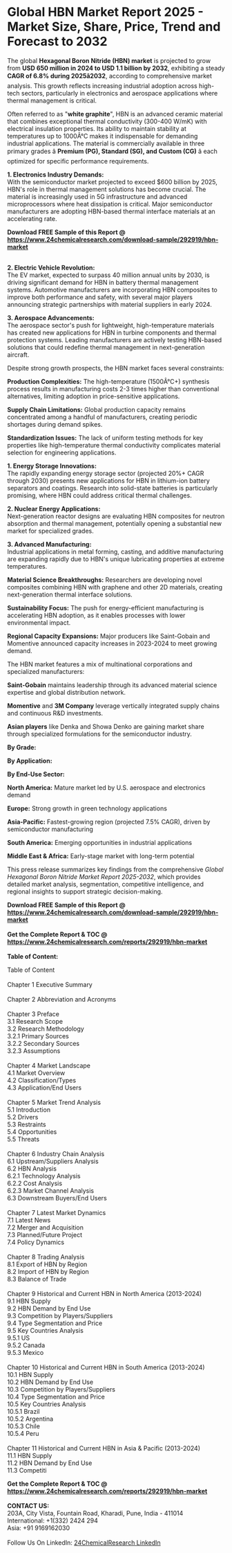 <h1>Global HBN Market Report 2025 - Market Size, Share, Price, Trend and Forecast to 2032</h1><p>The global <strong>Hexagonal Boron Nitride (HBN) market</strong> is projected to grow from <strong>USD 650 million in 2024 to USD 1.1 billion by 2032</strong>, exhibiting a steady <strong>CAGR of 6.8% during 2025â2032</strong>, according to comprehensive market analysis. This growth reflects increasing industrial adoption across high-tech sectors, particularly in electronics and aerospace applications where thermal management is critical.</p><p>Often referred to as "<strong>white graphite</strong>", HBN is an advanced ceramic material that combines exceptional thermal conductivity (300-400 W/mK) with electrical insulation properties. Its ability to maintain stability at temperatures up to 1000Â°C makes it indispensable for demanding industrial applications. The material is commercially available in three primary grades â <strong>Premium (PG), Standard (SG), and Custom (CG)</strong> â each optimized for specific performance requirements.</p><p><strong>1. Electronics Industry Demands:</strong><br>
With the semiconductor market projected to exceed $600 billion by 2025, HBN's role in thermal management solutions has become crucial. The material is increasingly used in 5G infrastructure and advanced microprocessors where heat dissipation is critical. Major semiconductor manufacturers are adopting HBN-based thermal interface materials at an accelerating rate.</p><div><b>Download FREE Sample of this Report @ 
            <a href="https://www.24chemicalresearch.com/download-sample/292919/hbn-market">
            https://www.24chemicalresearch.com/download-sample/292919/hbn-market</a></b></div><br><p><strong>2. Electric Vehicle Revolution:</strong><br>
The EV market, expected to surpass 40 million annual units by 2030, is driving significant demand for HBN in battery thermal management systems. Automotive manufacturers are incorporating HBN composites to improve both performance and safety, with several major players announcing strategic partnerships with material suppliers in early 2024.</p><p><strong>3. Aerospace Advancements:</strong><br>
The aerospace sector's push for lightweight, high-temperature materials has created new applications for HBN in turbine components and thermal protection systems. Leading manufacturers are actively testing HBN-based solutions that could redefine thermal management in next-generation aircraft.</p><p>Despite strong growth prospects, the HBN market faces several constraints:</p><p><strong>Production Complexities:</strong> The high-temperature (1500Â°C+) synthesis process results in manufacturing costs 2-3 times higher than conventional alternatives, limiting adoption in price-sensitive applications.</p><p><strong>Supply Chain Limitations:</strong> Global production capacity remains concentrated among a handful of manufacturers, creating periodic shortages during demand spikes.</p><p><strong>Standardization Issues:</strong> The lack of uniform testing methods for key properties like high-temperature thermal conductivity complicates material selection for engineering applications.</p><p><strong>1. Energy Storage Innovations:</strong><br>
The rapidly expanding energy storage sector (projected 20%+ CAGR through 2030) presents new applications for HBN in lithium-ion battery separators and coatings. Research into solid-state batteries is particularly promising, where HBN could address critical thermal challenges.</p><p><strong>2. Nuclear Energy Applications:</strong><br>
Next-generation reactor designs are evaluating HBN composites for neutron absorption and thermal management, potentially opening a substantial new market for specialized grades.</p><p><strong>3. Advanced Manufacturing:</strong><br>
Industrial applications in metal forming, casting, and additive manufacturing are expanding rapidly due to HBN's unique lubricating properties at extreme temperatures.</p><p><strong>Material Science Breakthroughs:</strong> Researchers are developing novel composites combining HBN with graphene and other 2D materials, creating next-generation thermal interface solutions.</p><p><strong>Sustainability Focus:</strong> The push for energy-efficient manufacturing is accelerating HBN adoption, as it enables processes with lower environmental impact.</p><p><strong>Regional Capacity Expansions:</strong> Major producers like Saint-Gobain and Momentive announced capacity increases in 2023-2024 to meet growing demand.</p><p>The HBN market features a mix of multinational corporations and specialized manufacturers:</p><p><strong>Saint-Gobain</strong> maintains leadership through its advanced material science expertise and global distribution network.</p><p><strong>Momentive</strong> and <strong>3M Company</strong> leverage vertically integrated supply chains and continuous R&amp;D investments.</p><p><strong>Asian players</strong> like Denka and Showa Denko are gaining market share through specialized formulations for the semiconductor industry.</p><p><strong>By Grade:</strong></p><p><strong>By Application:</strong></p><p><strong>By End-Use Sector:</strong></p><p><strong>North America:</strong> Mature market led by U.S. aerospace and electronics demand</p><p><strong>Europe:</strong> Strong growth in green technology applications</p><p><strong>Asia-Pacific:</strong> Fastest-growing region (projected 7.5% CAGR), driven by semiconductor manufacturing</p><p><strong>South America:</strong> Emerging opportunities in industrial applications</p><p><strong>Middle East &amp; Africa:</strong> Early-stage market with long-term potential</p><p>This press release summarizes key findings from the comprehensive <em>Global Hexagonal Boron Nitride Market Report 2025-2032</em>, which provides detailed market analysis, segmentation, competitive intelligence, and regional insights to support strategic decision-making.</p><div><b>Download FREE Sample of this Report @ 
            <a href="https://www.24chemicalresearch.com/download-sample/292919/hbn-market">
            https://www.24chemicalresearch.com/download-sample/292919/hbn-market</a></b></div><br><div><b>Get the Complete Report & TOC @ 
            <a href="https://www.24chemicalresearch.com/reports/292919/hbn-market">
            https://www.24chemicalresearch.com/reports/292919/hbn-market</a></b></div><br>
            <b>Table of Content:</b><p>Table of Content<br />
<br />
Chapter 1 Executive Summary<br />
<br />
Chapter 2 Abbreviation and Acronyms<br />
<br />
Chapter 3 Preface<br />
3.1 Research Scope<br />
3.2 Research Methodology<br />
  3.2.1 Primary Sources<br />
  3.2.2 Secondary Sources<br />
  3.2.3 Assumptions<br />
		<br />
Chapter 4 Market Landscape<br />
4.1 Market Overview<br />
4.2 Classification/Types<br />
4.3 Application/End Users<br />
<br />
Chapter 5 Market Trend Analysis <br />
5.1 Introduction<br />
5.2 Drivers<br />
5.3 Restraints<br />
5.4 Opportunities<br />
5.5 Threats<br />
<br />
Chapter 6 Industry Chain Analysis<br />
6.1 Upstream/Suppliers Analysis<br />
6.2 HBN Analysis<br />
  6.2.1 Technology Analysis<br />
  6.2.2 Cost Analysis<br />
  6.2.3 Market Channel Analysis<br />
6.3 Downstream Buyers/End Users<br />
<br />
Chapter 7 Latest Market Dynamics<br />
7.1 Latest News<br />
7.2 Merger and Acquisition<br />
7.3 Planned/Future Project<br />
7.4 Policy Dynamics<br />
<br />
Chapter 8 Trading Analysis<br />
8.1 Export of HBN by Region<br />
8.2 Import of HBN by Region<br />
8.3 Balance of Trade<br />
<br />
Chapter 9 Historical and Current HBN in North America (2013-2024)<br />
9.1 HBN Supply <br />
9.2 HBN Demand by End Use<br />
9.3 Competition by Players/Suppliers<br />
9.4 Type Segmentation and Price<br />
9.5 Key Countries Analysis<br />
  9.5.1 US<br />
  9.5.2 Canada<br />
  9.5.3 Mexico<br />
<br />
Chapter 10 Historical and Current HBN in South America (2013-2024)<br />
10.1 HBN Supply <br />
10.2 HBN Demand by End Use<br />
10.3 Competition by Players/Suppliers<br />
10.4 Type Segmentation and Price<br />
10.5 Key Countries Analysis<br />
  10.5.1 Brazil<br />
  10.5.2 Argentina<br />
  10.5.3 Chile<br />
  10.5.4 Peru<br />
<br />
Chapter 11 Historical and Current HBN in Asia & Pacific (2013-2024)<br />
11.1 HBN Supply <br />
11.2 HBN Demand by End Use<br />
11.3 Competiti</p><div><b>Get the Complete Report & TOC @ 
            <a href="https://www.24chemicalresearch.com/reports/292919/hbn-market">
            https://www.24chemicalresearch.com/reports/292919/hbn-market</a></b></div><br><b>CONTACT US:</b><br>
            203A, City Vista, Fountain Road, Kharadi, Pune, India - 411014<br>
            International: +1(332) 2424 294<br>
            Asia: +91 9169162030 <br><br>
            Follow Us On LinkedIn: <a href="https://www.linkedin.com/company/24chemicalresearch/">24ChemicalResearch LinkedIn</a>